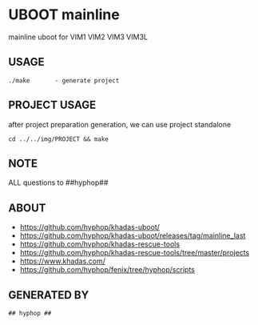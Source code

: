 # UBOOT mainline

mainline uboot for VIM1 VIM2 VIM3 VIM3L

## USAGE

    ./make       - generate project

## PROJECT USAGE

after project preparation generation, we can use project standalone

    cd ../../img/PROJECT && make

## NOTE

ALL questions to ##hyphop##

## ABOUT 


+ https://github.com/hyphop/khadas-uboot/
+ https://github.com/hyphop/khadas-uboot/releases/tag/mainline_last
+ https://github.com/hyphop/khadas-rescue-tools
+ https://github.com/hyphop/khadas-rescue-tools/tree/master/projects
+ https://www.khadas.com/
+ https://github.com/hyphop/fenix/tree/hyphop/scripts

## GENERATED BY

    ## hyphop ##

